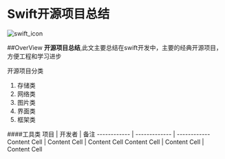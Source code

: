 # Swift开源项目总结
![swift_icon](http://i6.265g.com/images/201408/201408011515382305.png)

##OverView
**开源项目总结**,此文主要总结在swift开发中，主要的经典开源项目，方便工程和学习进步

开源项目分类  
1. 存储类  
2. 网络类  
3. 图片类  
4. 界面类  
5. 框架类  


####工具类
项目	         | 开发者         | 备注
------------ | ------------- | ------------
Content Cell | Content Cell  | Content Cell
Content Cell | Content Cell  | Content Cell
